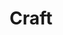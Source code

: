---
title: Craft
intro: Integrate Sketch with InvisionApp and design with real data.
link: https://www.invisionapp.com/craft
tags:
- Free
preview: craft.png
category: 
 - Sketch plugins
type: Resource
---